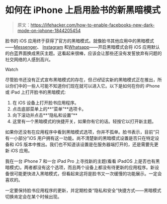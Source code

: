 # 如何在 iPhone 上启用脸书的新黑暗模式

> 原文：<https://lifehacker.com/how-to-enable-facebooks-new-dark-mode-on-iphone-1844205454>

脸书的 iOS 应用终于获得了官方的黑暗模式。就像脸书其他应用中的黑暗模式——[Messenger](https://lifehacker.com/how-to-enable-facebook-messengers-secret-dark-mode-on-a-1833014003)、 [Instagram](https://lifehacker.com/how-to-enable-dark-mode-on-instagram-1838869676) 和[Whatsapp](https://lifehacker.com/how-to-turn-on-whatsapps-new-dark-mode-1841157512)——开启黑暗模式会将 iOS 应用默认的白蓝界面换成黑灰主题。这看起来很棒，应该会让那些还没有发誓放弃有问题的社交网络的人感到高兴。

Watch

尽管脸书还没有正式宣布黑暗模式的存在，但*已经*证实新的黑暗模式正在推出，所以你们中的一些人可能不知道你们现在就可以进入它。以下是如何在你的 iPhone 或 iPad 上打开脸书的黑暗模式:

1.  在 iOS 设备上打开脸书应用程序。
2.  点击底部菜单上的**“菜单”**选项卡。
3.  向下滚动并点击**“隐私和设置”**
4.  这里有一个黑暗模式的快捷开关，如果你有它的话。轻按它以打开新主题。

如果你还没有在应用程序中看到黑暗模式选项，你并不孤单。脸书表示，目前“只有一小部分”iOS 用户拥有这一功能。尚不清楚新的黑暗模式设置是否只在特定设备和 iOS 版本中推出。我们也不知道该设置是在服务器端打开的，还是需要先更新 iOS 应用。

我在一台 iPhone 7 和一台 iPad Pro 上寻找新的主题(看看 iPadOS 上是否也有黑暗模式)。两者都没有这个选项，而且两个设备上都没有待更新的应用程序。新设备很可能更快进入黑暗模式，但看起来这将是脸书又一次缓慢的功能展示。一定会喜欢的。

一定要保持脸书应用程序的更新，并定期检查“隐私和安全”快捷方式——黑暗模式切换肯定会在某个时候出现。